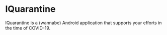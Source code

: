 # IQuarantine

IQuarantine is a (wannabe) Android application that supports your efforts in the
time of COVID-19.
